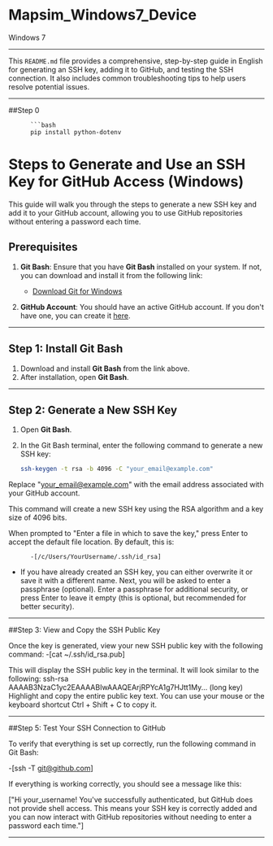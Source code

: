 # Mapsim_Windows7_Device
Windows 7

---


This `README.md` file provides a comprehensive, step-by-step guide in English for generating an SSH key, adding it to GitHub, and testing the SSH connection. It also includes common troubleshooting tips to help users resolve potential issues.

---

##Step 0
          
          ```bash
          pip install python-dotenv


# Steps to Generate and Use an SSH Key for GitHub Access (Windows)

This guide will walk you through the steps to generate a new SSH key and add it to your GitHub account, allowing you to use GitHub repositories without entering a password each time.

## Prerequisites

1. **Git Bash**: Ensure that you have **Git Bash** installed on your system. If not, you can download and install it from the following link:
   - [Download Git for Windows](https://git-scm.com/)

2. **GitHub Account**: You should have an active GitHub account. If you don't have one, you can create it [here](https://github.com/join).

---

## Step 1: Install Git Bash

1. Download and install **Git Bash** from the link above.
2. After installation, open **Git Bash**.

---

## Step 2: Generate a New SSH Key

1. Open **Git Bash**.

2. In the Git Bash terminal, enter the following command to generate a new SSH key:

   ```bash
   ssh-keygen -t rsa -b 4096 -C "your_email@example.com"

Replace "your_email@example.com" with the email address associated with your GitHub account.

This command will create a new SSH key using the RSA algorithm and a key size of 4096 bits.

When prompted to "Enter a file in which to save the key," press Enter to accept the default file location. By default, this is:

          -[/c/Users/YourUsername/.ssh/id_rsa]

* If you have already created an SSH key, you can either overwrite it or save it with a different name.
Next, you will be asked to enter a passphrase (optional). Enter a passphrase for additional security, or press Enter to leave it empty (this is optional, but recommended for better security).

---

##Step 3: View and Copy the SSH Public Key

Once the key is generated, view your new SSH public key with the following command:
          -[cat ~/.ssh/id_rsa.pub]

This will display the SSH public key in the terminal. It will look similar to the following:
ssh-rsa AAAAB3NzaC1yc2EAAAABIwAAAQEArjRPYcA1g7HJtt1My... (long key)
Highlight and copy the entire public key text. You can use your mouse or the keyboard shortcut Ctrl + Shift + C to copy it.

---

##Step 5: Test Your SSH Connection to GitHub

To verify that everything is set up correctly, run the following command in Git Bash:

-[ssh -T git@github.com]

If everything is working correctly, you should see a message like this:

["Hi your_username! You've successfully authenticated, but GitHub does not provide shell access.
This means your SSH key is correctly added and you can now interact with GitHub repositories without needing to enter a password each time."]

---

